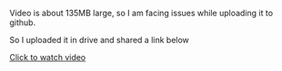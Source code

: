 Video is about 135MB large, so I am facing issues while uploading it to github.

So I uploaded it in drive and shared a link below


[Click to watch video](https://drive.google.com/open?id=1ZUjmum8mxp3Xt0AEya-Ol2tqY35W7xug)
 
